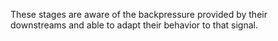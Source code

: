 These stages are aware of the backpressure provided by their downstreams and able to adapt their behavior to that signal.